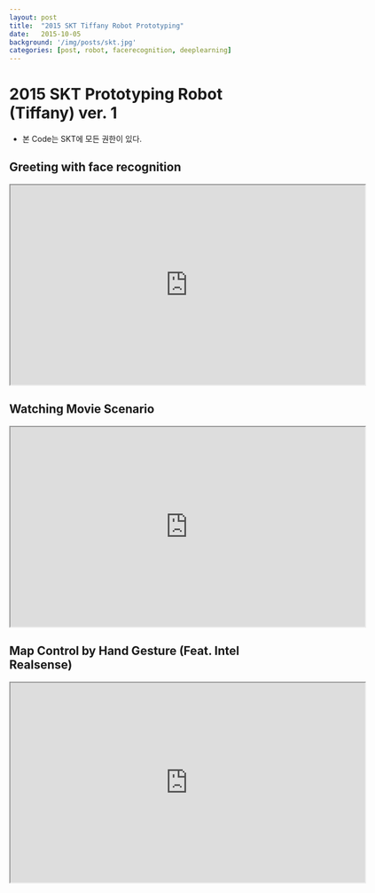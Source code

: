 ```yaml
---
layout: post
title:  "2015 SKT Tiffany Robot Prototyping"
date:   2015-10-05
background: '/img/posts/skt.jpg'
categories: [post, robot, facerecognition, deeplearning]
---
```


2015 SKT Prototyping Robot (Tiffany) ver. 1
============================================

- 본 Code는 SKT에 모든 권한이 있다.

Greeting with face recognition
------------------------------------------------
<iframe src="https://drive.google.com/file/d/12OJ5N3WrHEc80gZYXtvQdF8A4j_uXAys_w/preview" width="640" height="360"></span></iframe>

Watching Movie Scenario
------------------------------------------------
<iframe src="https://drive.google.com/file/d/1yy5o1yhpO1mqsUoAuZX-zuLSRM3MCfR8kA/preview" width="640" height="360"></span></iframe>

Map Control by Hand Gesture (Feat. Intel Realsense)
------------------------------------------------
<iframe src="https://drive.google.com/file/d/1EzuG_LqoSUpqxH5_TViOPsJLH3cG7LEGSg/preview" width="640" height="360"></span></iframe>

